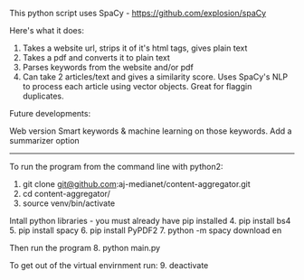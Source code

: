 This python script uses SpaCy - https://github.com/explosion/spaCy

Here's what it does:

1. Takes a website url, strips it of it's html tags, gives plain text
2. Takes a pdf and converts it to plain text
3. Parses keywords from the website and/or pdf
4. Can take 2 articles/text and gives a similarity score. Uses SpaCy's NLP to process each article using vector objects. Great for flaggin duplicates.

Future developments:

Web version
Smart keywords & machine learning on those keywords.
Add a summarizer option

**************************************************************************

To run the program from the command line with python2:

1. git clone git@github.com:aj-medianet/content-aggregator.git
2. cd content-aggregator/
3. source venv/bin/activate

Intall python libraries - you must already have pip installed 
4. pip install bs4
5. pip install spacy
6. pip install PyPDF2
7. python -m spacy download en

Then run the program 
8. python main.py

To get out of the virtual envirnment run:
9. deactivate 
